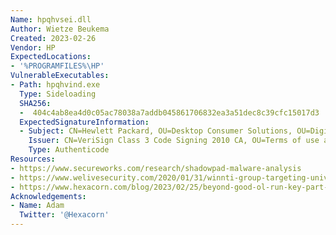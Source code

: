 ```yaml
---
Name: hpqhvsei.dll
Author: Wietze Beukema
Created: 2023-02-26
Vendor: HP
ExpectedLocations:
- '%PROGRAMFILES%\HP'
VulnerableExecutables:
- Path: hpqhvind.exe
  Type: Sideloading
  SHA256:
  -  404c4ab8ea4d0c05ac78038a7addb045861706832ea3a51dec8c39cfc15017d3
  ExpectedSignatureInformation:
  - Subject: CN=Hewlett Packard, OU=Desktop Consumer Solutions, OU=Digital ID Class 3 - Microsoft Software Validation v2, O=Hewlett Packard, L=San Diego, S=California, C=US
    Issuer: CN=VeriSign Class 3 Code Signing 2010 CA, OU=Terms of use at https://www.verisign.com/rpa (c)10, OU=VeriSign Trust Network, O="VeriSign, Inc.", C=US
    Type: Authenticode
Resources:
- https://www.secureworks.com/research/shadowpad-malware-analysis
- https://www.welivesecurity.com/2020/01/31/winnti-group-targeting-universities-hong-kong/
- https://www.hexacorn.com/blog/2023/02/25/beyond-good-ol-run-key-part-141/
Acknowledgements:
- Name: Adam
  Twitter: '@Hexacorn'
---
```


